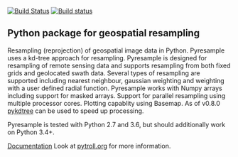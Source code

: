 [![Build Status](https://travis-ci.org/pytroll/pyresample.svg?branch=master)](https://travis-ci.org/pytroll/pyresample)
[![Build status](https://ci.appveyor.com/api/projects/status/10qdrecp45rgkf73/branch/master?svg=true)](https://ci.appveyor.com/project/davidh-ssec/pyresample-ly2q0/branch/master)


Python package for geospatial resampling
----------------------------------------

Resampling (reprojection) of geospatial image data in Python.
Pyresample uses a kd-tree approach for resampling. 
Pyresample is designed for resampling of remote sensing data and supports resampling from both fixed grids and geolocated swath data. 
Several types of resampling are supported including nearest neighbour, gaussian weighting and weighting with a user defined radial function.
Pyresample works with Numpy arrays including support for masked arrays.
Support for parallel resampling using multiple processor cores.
Plotting capablity using Basemap. As of v0.8.0 [pykdtree](https://github.com/storpipfugl/pykdtree) can be used to speed up processing.

Pyresample is tested with Python 2.7 and 3.6, but should additionally work
on Python 3.4+.

[Documentation](https://pyresample.readthedocs.org/en/latest/)
Look at [pytroll.org](http://pytroll.org/) for more information.

